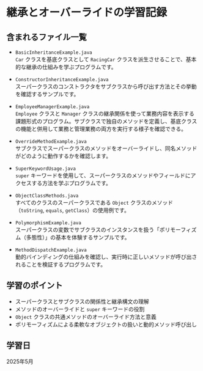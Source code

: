 # 継承とオーバーライドの学習記録

## 含まれるファイル一覧

- `BasicInheritanceExample.java`  
  `Car` クラスを基底クラスとして `RacingCar` クラスを派生させることで、基本的な継承の仕組みを学ぶプログラムです。

- `ConstructorInheritanceExample.java`  
  スーパークラスのコンストラクタをサブクラスから呼び出す方法とその挙動を確認するサンプルです。

- `EmployeeManagerExample.java`  
  `Employee` クラスと `Manager` クラスの継承関係を使って業務内容を表示する課題形式のプログラム。サブクラスで独自のメソッドを定義し、基底クラスの機能と併用して業務と管理業務の両方を実行する様子を確認できる。  
  
- `OverrideMethodExample.java`  
  サブクラスでスーパークラスのメソッドをオーバーライドし、同名メソッドがどのように動作するかを確認します。

- `SuperKeywordUsage.java`  
  `super` キーワードを使用して、スーパークラスのメソッドやフィールドにアクセスする方法を学ぶプログラムです。

- `ObjectClassMethods.java`  
  すべてのクラスのスーパークラスである `Object` クラスのメソッド（`toString`, `equals`, `getClass`）の使用例です。

- `PolymorphismExample.java`  
  スーパークラスの変数でサブクラスのインスタンスを扱う「ポリモーフィズム（多態性）」の基本を体験するサンプルです。

- `MethodDispatchExample.java`  
  動的バインディングの仕組みを確認し、実行時に正しいメソッドが呼び出されることを検証するプログラムです。

## 学習のポイント

- スーパークラスとサブクラスの関係性と継承構文の理解
- メソッドのオーバーライドと `super` キーワードの役割
- `Object` クラスの共通メソッドのオーバーライド方法と意義
- ポリモーフィズムによる柔軟なオブジェクトの扱いと動的メソッド呼び出し

## 学習日  
2025年5月